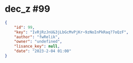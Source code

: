 
# dec_z #99
                
```JSON
{
    "id": 99,
    "key": "IvRjRzJnU&3jLbGcMvPjKr~9zNoInPkRaq?7oQzF",
    "author": "fwRelik",
    "owner": "undefined",
    "lisance_key": null,
    "date": "2023-2-04 01:00"
}
```
    
